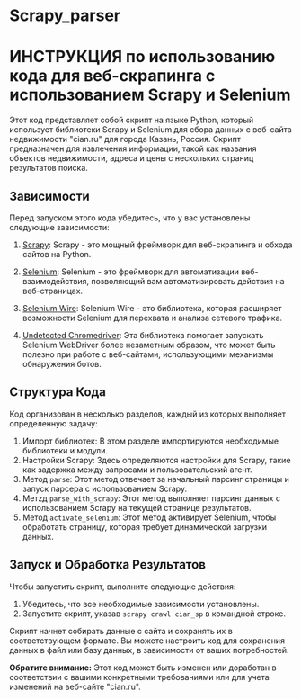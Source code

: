 # Scrapy_parser

# ИНСТРУКЦИЯ по использованию кода для веб-скрапинга с использованием Scrapy и Selenium

Этот код представляет собой скрипт на языке Python, который использует библиотеки Scrapy и Selenium для сбора данных с веб-сайта недвижимости "cian.ru" для города Казань, Россия. Скрипт предназначен для извлечения информации, такой как названия объектов недвижимости, адреса и цены с нескольких страниц результатов поиска.

## Зависимости

Перед запуском этого кода убедитесь, что у вас установлены следующие зависимости:

1. [Scrapy](https://scrapy.org/): Scrapy - это мощный фреймворк для веб-скрапинга и обхода сайтов на Python.

2. [Selenium](https://selenium-python.readthedocs.io/): Selenium - это фреймворк для автоматизации веб-взаимодействия, позволяющий вам автоматизировать действия на веб-страницах.

3. [Selenium Wire](https://pypi.org/project/selenium-wire/): Selenium Wire - это библиотека, которая расширяет возможности Selenium для перехвата и анализа сетевого трафика.

4. [Undetected Chromedriver](https://pypi.org/project/undetected-chromedriver/): Эта библиотека помогает запускать Selenium WebDriver более незаметным образом, что может быть полезно при работе с веб-сайтами, использующими механизмы обнаружения ботов.

## Структура Кода

Код организован в несколько разделов, каждый из которых выполняет определенную задачу:

1. Импорт библиотек: В этом разделе импортируются необходимые библиотеки и модули.
2. Настройки Scrapy: Здесь определяются настройки для Scrapy, такие как задержка между запросами и пользовательский агент.
3. Метод `parse`: Этот метод отвечает за начальный парсинг страницы и запуск парсера с использованием Scrapy.
4. Метzд `parse_with_scrapy`: Этот метод выполняет парсинг данных с использованием Scrapy на текущей странице результатов.
5. Метод `activate_selenium`: Этот метод активирует Selenium, чтобы обработать страницу, которая требует динамической загрузки данных.

## Запуск и Обработка Результатов

Чтобы запустить скрипт, выполните следующие действия:

1. Убедитесь, что все необходимые зависимости установлены.
2. Запустите скрипт, указав `scrapy crawl cian_sp` в командной строке.

Скрипт начнет собирать данные с сайта и сохранять их в соответствующем формате. Вы можете настроить код для сохранения данных в файл или базу данных, в зависимости от ваших потребностей.

**Обратите внимание:** Этот код может быть изменен или доработан в соответствии с вашими конкретными требованиями или для учета изменений на веб-сайте "cian.ru".
